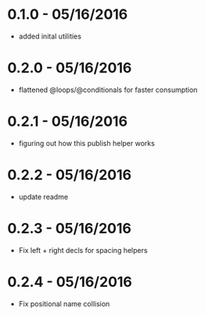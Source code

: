 # 0.1.0 - 05/16/2016
- added inital utilities

# 0.2.0 - 05/16/2016
- flattened @loops/@conditionals for faster consumption

# 0.2.1 - 05/16/2016
- figuring out how this publish helper works

# 0.2.2 - 05/16/2016
- update readme

# 0.2.3 - 05/16/2016
- Fix left + right decls for spacing helpers

# 0.2.4 - 05/16/2016
- Fix positional name collision
